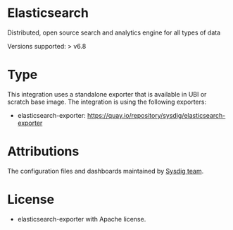 # Elasticsearch
Distributed, open source search and analytics engine for all types of data

Versions supported: > v6.8

# Type
This integration uses a standalone exporter that is available in UBI or scratch base image.
The integration is using the following exporters:
- elasticsearch-exporter: https://quay.io/repository/sysdig/elasticsearch-exporter


# Attributions
The configuration files and dashboards maintained by [Sysdig team](https://sysdig.com/).
# License
- elasticsearch-exporter with Apache license.
